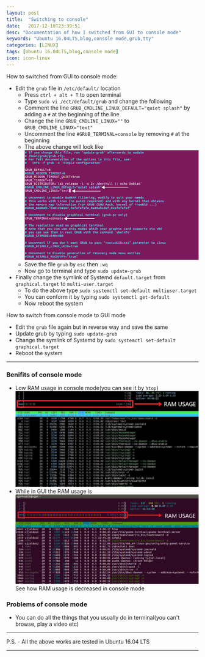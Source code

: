 ```yaml
---
layout: post
title:  "Switching to console"
date:   2017-12-10T23:39:51
desc: "Documentation of how I switched from GUI to console mode"
keywords: "Ubuntu 16.04LTS,blog,console mode,grub,tty"
categories: [LINUX]
tags: [Ubuntu 16.04LTS,blog,console mode]
icon: icon-linux
---
```


How to switched from GUI to console mode:
- Edit the `grub` file in `/etc/default/` location
  - Press `ctrl + alt + T` to open terminal
  - Type `sudo vi /ect/default/grub` and change the following
  - Comment the line `GRUB_CMDLINE_LINUX_DEFAULT="quiet splash"` by adding a `#` at the beginning of the line
  - Change the line `GRUB_CMDLINE_LINUX=""` to `GRUB_CMDLINE_LINUX="text"`
  - Uncomment the line `#GRUB_TERMINAL=console` by removing `#` at the beginning
  - The above change will look like ![vi editor](https://raw.githubusercontent.com/ujjaldas1997/Data_images/master/blogs/vi_grub.jpg)
  - Save the file `grub` by `esc` then `:wq`
  - Now go to terminal and type `sudo update-grub`
- Finally change the symlink of Systemd `default.target` from `graphical.target` to `multi-user.target`
  - To do the above type `sudo systemctl set-default multiuser.target`
  - You can conform it by typing `sudo systemctl get-default`
  - Now reboot the system

How to switch from console mode to GUI mode
- Edit the `grub` file again but in reverse way and save the same
- Update grub by typing `sudo update-grub`
- Change the symlink of Systemd by `sudo systemctl set-default graphical.target`
- Reboot the system

---

### Benifits of console mode
- Low RAM usage in console mode(you can see it by `htop`) ![Console RAM](https://raw.githubusercontent.com/ujjaldas1997/Data_images/master/blogs/console_ram.jpg)
- While in GUI the RAM usage is ![GUI RAM](https://raw.githubusercontent.com/ujjaldas1997/Data_images/master/blogs/gui_ram.jpg)
See how RAM usage is decreased in console mode
### Problems of console mode
- You can do all the things that you usually do in terminal(you can't browse, play a video etc)

---

P.S. - All the above works are tested in Ubuntu 16.04 LTS

---

